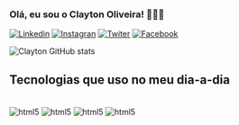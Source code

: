 
### Olá, eu sou o Clayton Oliveira! 👨🏾‍💻


[![Linkedin](https://img.shields.io/badge/LinkedIn-0077B5?style=for-the-badge&logo=linkedin&logoColor=white)](https://www.linkedin.com/in/clayton-oliveira-a8066921a/)
[![Instagran](https://img.shields.io/badge/Instagram-E4405F?style=for-the-badge&logo=instagram&logoColor=white)](https://www.instagram.com/clayton_oliveira___/)
[![Twiter](https://img.shields.io/badge/Twitter-1DA1F2?style=for-the-badge&logo=twitter&logoColor=white)](https://x.com/Clayton97956072)
[![Facebook](https://img.shields.io/badge/Facebook-1877F2?style=for-the-badge&logo=facebook&logoColor=white)]()


![Clayton GitHub stats](https://github-readme-stats.vercel.app/api?username=Clayton1-tech&show_icons=true&theme=dracula)

## Tecnologias que uso no meu dia-a-dia

<div style="display: inline_block"><br>
  <img align="center" alt="html5" src="https://img.shields.io/badge/HTML5-E34F26?style=for-the-badge&logo=html5&logoColor=white" />
  <img align="center" alt="html5" src="https://img.shields.io/badge/CSS3-1572B6?style=for-the-badge&logo=css3&logoColor=white" />
  <img align="center" alt="html5" src="https://img.shields.io/badge/JavaScript-323330?style=for-the-badge&logo=javascript&logoColor=F7DF1E" />
  <img align="center" alt="html5" src="https://img.shields.io/badge/Node.js-43853D?style=for-the-badge&logo=node.js&logoColor=white" />
</div>  
